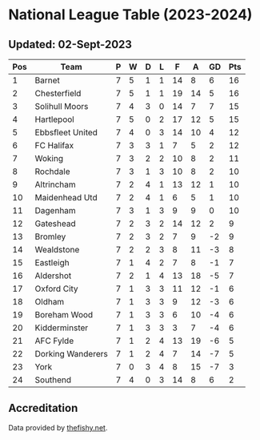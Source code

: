 # National League Table (2023-2024)
## Updated: 02-Sept-2023

| Pos | Team | P | W | D | L | F | A | GD | Pts |
| --- | --- | --- | --- | --- | --- | --- | --- | --- | --- |
| 1 | Barnet | 7 | 5 | 1 | 1 | 14 | 8 | 6 | 16 |
| 2 | Chesterfield | 7 | 5 | 1 | 1 | 19 | 14 | 5 | 16 |
| 3 | Solihull Moors | 7 | 4 | 3 | 0 | 14 | 7 | 7 | 15 |
| 4 | Hartlepool | 7 | 5 | 0 | 2 | 17 | 12 | 5 | 15 |
| 5 | Ebbsfleet United | 7 | 4 | 0 | 3 | 14 | 10 | 4 | 12 |
| 6 | FC Halifax | 7 | 3 | 3 | 1 | 7 | 5 | 2 | 12 |
| 7 | Woking | 7 | 3 | 2 | 2 | 10 | 8 | 2 | 11 |
| 8 | Rochdale | 7 | 3 | 1 | 3 | 10 | 8 | 2 | 10 |
| 9 | Altrincham | 7 | 2 | 4 | 1 | 13 | 12 | 1 | 10 |
| 10 | Maidenhead Utd | 7 | 2 | 4 | 1 | 6 | 5 | 1 | 10 |
| 11 | Dagenham | 7 | 3 | 1 | 3 | 9 | 9 | 0 | 10 |
| 12 | Gateshead | 7 | 2 | 3 | 2 | 14 | 12 | 2 | 9 |
| 13 | Bromley | 7 | 2 | 3 | 2 | 7 | 9 | -2 | 9 |
| 14 | Wealdstone | 7 | 2 | 2 | 3 | 8 | 11 | -3 | 8 |
| 15 | Eastleigh | 7 | 1 | 4 | 2 | 7 | 8 | -1 | 7 |
| 16 | Aldershot | 7 | 2 | 1 | 4 | 13 | 18 | -5 | 7 |
| 17 | Oxford City | 7 | 1 | 3 | 3 | 11 | 12 | -1 | 6 |
| 18 | Oldham | 7 | 1 | 3 | 3 | 9 | 12 | -3 | 6 |
| 19 | Boreham Wood | 7 | 1 | 3 | 3 | 6 | 10 | -4 | 6 |
| 20 | Kidderminster | 7 | 1 | 3 | 3 | 3 | 7 | -4 | 6 |
| 21 | AFC Fylde | 7 | 1 | 2 | 4 | 13 | 19 | -6 | 5 |
| 22 | Dorking Wanderers | 7 | 1 | 2 | 4 | 7 | 14 | -7 | 5 |
| 23 | York | 7 | 0 | 3 | 4 | 8 | 15 | -7 | 3 |
| 24 | Southend | 7 | 4 | 0 | 3 | 14 | 8 | 6 | 2 |

## Accreditation 

Data provided by [thefishy.net](https://www.thefishy.net/).